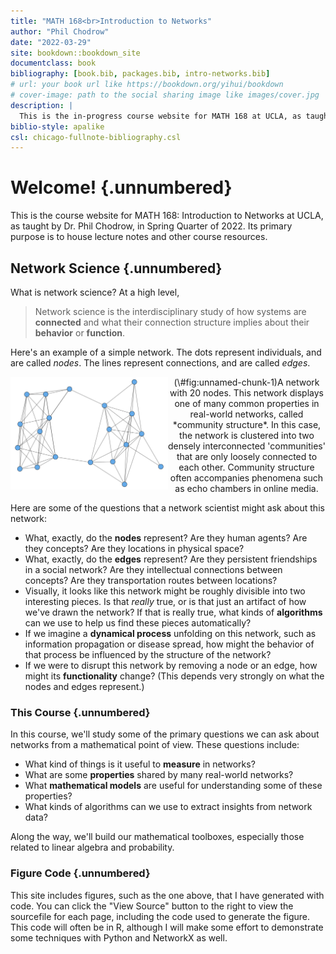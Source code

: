 ```yaml
--- 
title: "MATH 168<br>Introduction to Networks"
author: "Phil Chodrow"
date: "2022-03-29"
site: bookdown::bookdown_site
documentclass: book
bibliography: [book.bib, packages.bib, intro-networks.bib]
# url: your book url like https://bookdown.org/yihui/bookdown
# cover-image: path to the social sharing image like images/cover.jpg
description: |
  This is the in-progress course website for MATH 168 at UCLA, as taught by Dr. Phil Chodrow in Spring of 2022. 
biblio-style: apalike
csl: chicago-fullnote-bibliography.csl
---
```



# Welcome! {.unnumbered}

This is the course website for MATH 168: Introduction to Networks at UCLA, as taught by Dr. Phil Chodrow, in Spring Quarter of 2022. 
Its primary purpose is to house lecture notes and other course resources.

## Network Science {.unnumbered}

What is network science? At a high level, 

> Network science is the interdisciplinary study of how systems are **connected** and what their connection structure implies about their **behavior** or **function**. 

Here's an example of a simple network. The dots represent individuals, and are called *nodes*. The lines represent connections, and are called *edges*.  

<div class="figure" style="text-align: center">
<img src="index_files/figure-html/unnamed-chunk-1-1.png" alt="A network with 20 nodes. This network displays one of many common properties in real-world networks, called *community structure*. In this case, the network is clustered into two densely interconnected 'communities' that are only loosely connected to each other. Community structure often accompanies phenomena such as echo chambers in online media." width="50%" style="float:left" />
<p class="caption">(\#fig:unnamed-chunk-1)A network with 20 nodes. This network displays one of many common properties in real-world networks, called *community structure*. In this case, the network is clustered into two densely interconnected 'communities' that are only loosely connected to each other. Community structure often accompanies phenomena such as echo chambers in online media.</p>
</div>

Here are some of the questions that a network scientist might ask about this network: 

- What, exactly, do the **nodes** represent? Are they human agents? Are they concepts? Are they locations in physical space?
- What, exactly, do the **edges** represent? Are they persistent friendships in a social network? Are they intellectual connections between concepts? Are they transportation routes between locations? 
- Visually, it looks like this network might be roughly divisible into two interesting pieces. Is that *really* true, or is that just an artifact of how we've drawn the network? If that is really true, what kinds of **algorithms** can we use to help us find these pieces automatically?
- If we imagine a **dynamical process** unfolding on this network, such as information propagation or disease spread, how might the behavior of that process be influenced by the structure of the network?
- If we were to disrupt this network by removing a node or an edge, how might its **functionality** change? (This depends very strongly on what the nodes and edges represent.) 


### This Course {.unnumbered}

In this course, we'll study some of the primary questions we can ask about networks from a mathematical point of view. These questions include: 

- What kind of things is it useful to **measure** in networks?
- What are some **properties** shared by many real-world networks?
- What **mathematical models** are useful for understanding some of these properties? 
- What kinds of algorithms can we use to extract insights from network data? 

Along the way, we'll build our mathematical toolboxes, especially those related to linear algebra and probability. 

### Figure Code {.unnumbered}

This site includes figures, such as the one above, that I have generated with code. You can click the "View Source" button to the right to view the sourcefile for each page, including the code used to generate the figure. This code will often be in R, although I will make some effort to demonstrate some techniques with Python and NetworkX as well. 

